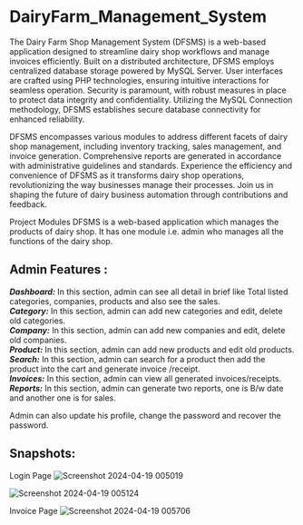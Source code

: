 # DairyFarm_Management_System

The Dairy Farm Shop Management System (DFSMS) is a web-based application designed to streamline dairy shop workflows and manage invoices efficiently. Built on a distributed architecture, DFSMS employs centralized database storage powered by MySQL Server. User interfaces are crafted using PHP technologies, ensuring intuitive interactions for seamless operation. Security is paramount, with robust measures in place to protect data integrity and confidentiality. Utilizing the MySQL Connection methodology, DFSMS establishes secure database connectivity for enhanced reliability.

DFSMS encompasses various modules to address different facets of dairy shop management, including inventory tracking, sales management, and invoice generation. Comprehensive reports are generated in accordance with administrative guidelines and standards. Experience the efficiency and convenience of DFSMS as it transforms dairy shop operations, revolutionizing the way businesses manage their processes. Join us in shaping the future of dairy business automation through contributions and feedback.

Project Modules
DFSMS is a web-based application which manages the products of dairy shop. It has one module i.e. admin who manages all the functions of the dairy shop.

## Admin Features :

***Dashboard:*** In this section, admin can see all detail in brief like Total listed categories, companies, products and also see the sales.<br>
***Category:*** In this section, admin can add new categories and edit, delete old categories.<br>
***Company:*** In this section, admin can add new companies and edit, delete old companies.<br>
***Product:*** In this section, admin can add new products and edit old products.<br>
***Search:*** In this section, admin can search for a product then add the product into the cart and generate invoice /receipt.<br>
***Invoices:*** In this section, admin can view all generated invoices/receipts.<br>
***Reports:*** In this section, admin can generate two reports, one is B/w date and another one is for sales.<br>

Admin can also update his profile, change the password and recover the password.

## Snapshots:

Login Page
![Screenshot 2024-04-19 005019](https://github.com/HuligeshBondade/DairyFarm_Management_System/assets/107861136/0c7ebb9d-9bfd-4e85-912a-d04b6262aaae)

![Screenshot 2024-04-19 005124](https://github.com/HuligeshBondade/DairyFarm_Management_System/assets/107861136/e237fa3d-f19a-452b-9119-962296a36e27)

Invoice Page
![Screenshot 2024-04-19 005706](https://github.com/HuligeshBondade/DairyFarm_Management_System/assets/107861136/10a56ff2-a754-4822-bfe6-4ffa7aa7bbd1)


